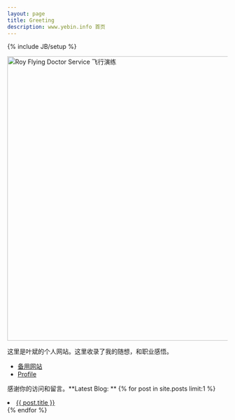 ```yaml
---
layout: page
title: Greeting
description: www.yebin.info 首页
---
```

{% include JB/setup %}

<img style="width:650px;float:center" alt="Roy Flying Doctor Service 飞行演练" src="http://yebin-wordpress.stor.sinaapp.com/uploads/2012/06/rfds.jpg"/>

这里是叶斌的个人网站。这里收录了我的随想，和职业感悟。

* [备用网站](http://calepin.yebin.info)
* [Profile](https://plus.google.com/u/0/111730946330475204627/about)

感谢你的访问和留言。**Latest Blog: **  {% for post in site.posts limit:1 %}
    <li><a href="{{ BASE_PATH }}{{ post.url }}">{{ post.title }}</a></li>
  {% endfor %}